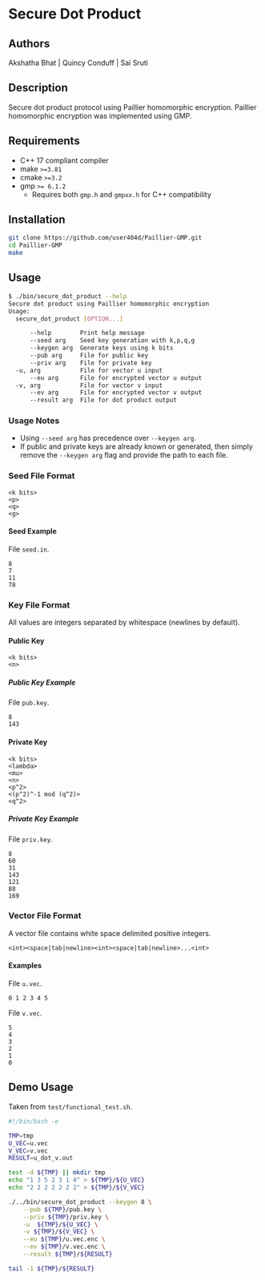 # Secure Dot Product

## Authors

Akshatha Bhat | Quincy Conduff | Sai Sruti

## Description

Secure dot product protocol using Paillier homomorphic encryption. Paillier homomorphic encryption was implemented using GMP.

## Requirements

- C++ 17 compliant compiler
- make `>=3.81`
- cmake `>=3.2`
- gmp `>= 6.1.2`
  - Requires both `gmp.h` and `gmpxx.h` for C++ compatibility

## Installation

```sh
git clone https://github.com/user404d/Paillier-GMP.git
cd Paillier-GMP
make
```

## Usage

```sh
$ ./bin/secure_dot_product --help
Secure dot product using Paillier homomorphic encryption
Usage:
  secure_dot_product [OPTION...]

      --help        Print help message
      --seed arg    Seed key generation with k,p,q,g
      --keygen arg  Generate keys using k bits
      --pub arg     File for public key
      --priv arg    File for private key
  -u, arg           File for vector u input
      --eu arg      File for encrypted vector u output
  -v, arg           File for vector v input
      --ev arg      File for encrypted vector v output
      --result arg  File for dot product output
```

### Usage Notes

- Using `--seed arg` has precedence over `--keygen arg`.
- If public and private keys are already known or generated, then simply remove the `--keygen arg` flag and provide the path to each file.

### Seed File Format

```plain
<k bits>
<p>
<q>
<g>
```

#### Seed Example

File `seed.in`.

```plain
8
7
11
78
```

### Key File Format

All values are integers separated by whitespace (newlines by default).

#### Public Key

```plain
<k bits>
<n>
```

##### Public Key Example

File `pub.key`.

```plain
8
143
```

#### Private Key

```plain
<k bits>
<lambda>
<mu>
<n>
<p^2>
<(p^2)^-1 mod (q^2)>
<q^2>
```

##### Private Key Example

File `priv.key`.

```plain
8
60
31
143
121
88
169
```

### Vector File Format

A vector file contains white space delimited positive integers.

`<int><space|tab|newline><int><space|tab|newline>...<int>`

#### Examples

File `u.vec`.

```plain
0 1 2 3 4 5
```

File `v.vec`.

```plain
5
4
3
2
1
0
```

## Demo Usage

Taken from `test/functional_test.sh`.

```sh
#!/bin/bash -e

TMP=tmp
U_VEC=u.vec
V_VEC=v.vec
RESULT=u_dot_v.out

test -d ${TMP} || mkdir tmp
echo "1 3 5 2 3 1 4" > ${TMP}/${U_VEC}
echo "2 2 2 2 2 2 2" > ${TMP}/${V_VEC}

./../bin/secure_dot_product --keygen 8 \
    --pub ${TMP}/pub.key \
    --priv ${TMP}/priv.key \
    -u  ${TMP}/${U_VEC} \
    -v ${TMP}/${V_VEC} \
    --eu ${TMP}/u.vec.enc \
    --ev ${TMP}/v.vec.enc \
    --result ${TMP}/${RESULT}

tail -1 ${TMP}/${RESULT}
```
